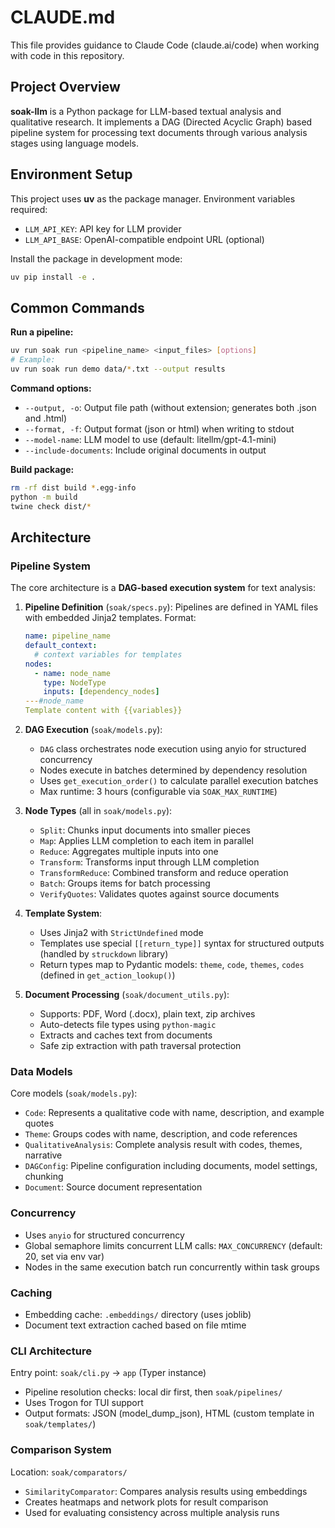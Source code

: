 # CLAUDE.md

This file provides guidance to Claude Code (claude.ai/code) when working with code in this repository.

## Project Overview

**soak-llm** is a Python package for LLM-based textual analysis and qualitative research. It implements a DAG (Directed Acyclic Graph) based pipeline system for processing text documents through various analysis stages using language models.

## Environment Setup

This project uses **uv** as the package manager. Environment variables required:
- `LLM_API_KEY`: API key for LLM provider
- `LLM_API_BASE`: OpenAI-compatible endpoint URL (optional)

Install the package in development mode:
```bash
uv pip install -e .
```

## Common Commands

**Run a pipeline:**
```bash
uv run soak run <pipeline_name> <input_files> [options]
# Example:
uv run soak run demo data/*.txt --output results
```

**Command options:**
- `--output, -o`: Output file path (without extension; generates both .json and .html)
- `--format, -f`: Output format (json or html) when writing to stdout
- `--model-name`: LLM model to use (default: litellm/gpt-4.1-mini)
- `--include-documents`: Include original documents in output

**Build package:**
```bash
rm -rf dist build *.egg-info
python -m build
twine check dist/*
```

## Architecture

### Pipeline System

The core architecture is a **DAG-based execution system** for text analysis:

1. **Pipeline Definition** (`soak/specs.py`): Pipelines are defined in YAML files with embedded Jinja2 templates. Format:
   ```yaml
   name: pipeline_name
   default_context:
     # context variables for templates
   nodes:
     - name: node_name
       type: NodeType
       inputs: [dependency_nodes]
   ---#node_name
   Template content with {{variables}}
   ```

2. **DAG Execution** (`soak/models.py`):
   - `DAG` class orchestrates node execution using anyio for structured concurrency
   - Nodes execute in batches determined by dependency resolution
   - Uses `get_execution_order()` to calculate parallel execution batches
   - Max runtime: 3 hours (configurable via `SOAK_MAX_RUNTIME`)

3. **Node Types** (all in `soak/models.py`):
   - `Split`: Chunks input documents into smaller pieces
   - `Map`: Applies LLM completion to each item in parallel
   - `Reduce`: Aggregates multiple inputs into one
   - `Transform`: Transforms input through LLM completion
   - `TransformReduce`: Combined transform and reduce operation
   - `Batch`: Groups items for batch processing
   - `VerifyQuotes`: Validates quotes against source documents

4. **Template System**:
   - Uses Jinja2 with `StrictUndefined` mode
   - Templates use special `[[return_type]]` syntax for structured outputs (handled by `struckdown` library)
   - Return types map to Pydantic models: `theme`, `code`, `themes`, `codes` (defined in `get_action_lookup()`)

5. **Document Processing** (`soak/document_utils.py`):
   - Supports: PDF, Word (.docx), plain text, zip archives
   - Auto-detects file types using `python-magic`
   - Extracts and caches text from documents
   - Safe zip extraction with path traversal protection

### Data Models

Core models (`soak/models.py`):
- `Code`: Represents a qualitative code with name, description, and example quotes
- `Theme`: Groups codes with name, description, and code references
- `QualitativeAnalysis`: Complete analysis result with codes, themes, narrative
- `DAGConfig`: Pipeline configuration including documents, model settings, chunking
- `Document`: Source document representation

### Concurrency

- Uses `anyio` for structured concurrency
- Global semaphore limits concurrent LLM calls: `MAX_CONCURRENCY` (default: 20, set via env var)
- Nodes in the same execution batch run concurrently within task groups

### Caching

- Embedding cache: `.embeddings/` directory (uses joblib)
- Document text extraction cached based on file mtime

### CLI Architecture

Entry point: `soak/cli.py` → `app` (Typer instance)
- Pipeline resolution checks: local dir first, then `soak/pipelines/`
- Uses Trogon for TUI support
- Output formats: JSON (model_dump_json), HTML (custom template in `soak/templates/`)

### Comparison System

Location: `soak/comparators/`
- `SimilarityComparator`: Compares analysis results using embeddings
- Creates heatmaps and network plots for result comparison
- Used for evaluating consistency across multiple analysis runs